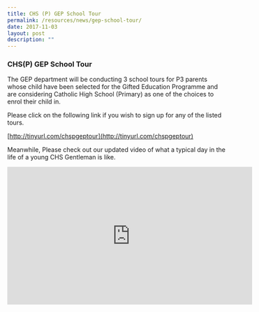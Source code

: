 ```yaml
---
title: CHS (P) GEP School Tour
permalink: /resources/news/gep-school-tour/
date: 2017-11-03
layout: post
description: ""
---
```

### CHS(P) GEP School Tour

The GEP department will be conducting 3 school tours for P3 parents whose child have been selected for the Gifted Education Programme and are considering Catholic High School (Primary) as one of the choices to enrol their child in.

Please click on the following link if you wish to sign up for any of the listed tours.

[http://tinyurl.com/chspgeptour](http://tinyurl.com/chspgeptour)

Meanwhile, Please check out our updated video of what a typical day in the life of a young CHS Gentleman is like.

<iframe width="561" height="315" src="https://www.youtube.com/embed/_vJnVOjO_k0" title="CHSP Snippets" frameborder="0" allow="accelerometer; autoplay; clipboard-write; encrypted-media; gyroscope; picture-in-picture" allowfullscreen></iframe>